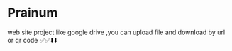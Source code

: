 # Prainum
web site project like google drive ,you can upload file and download by url or qr code  ✅✅⬇️⬇️

